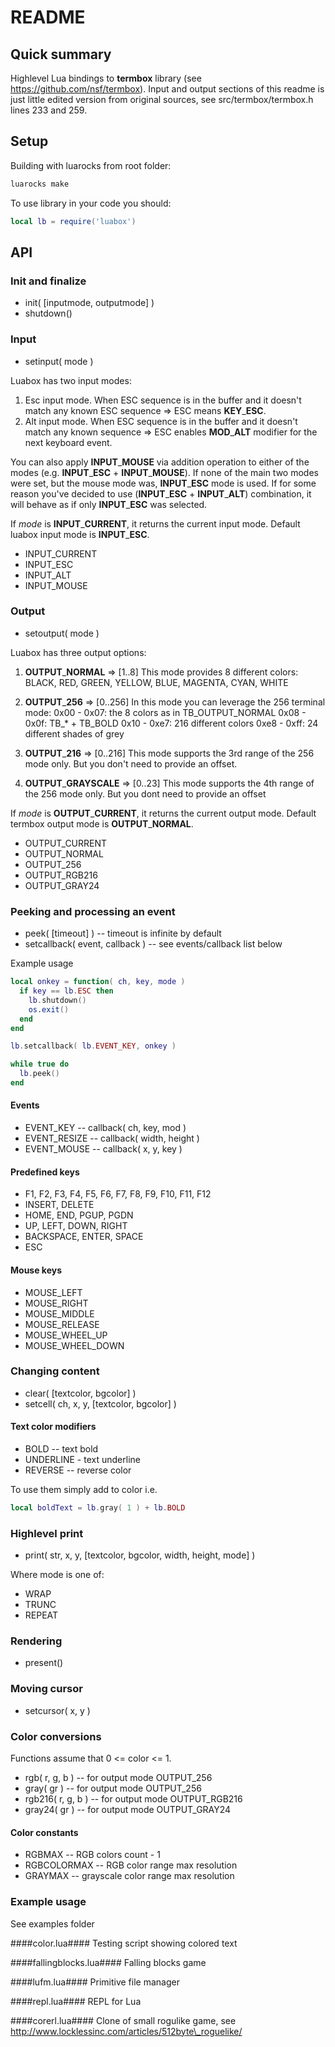 # README #

## Quick summary ##

Highlevel Lua bindings to **termbox** library (see https://github.com/nsf/termbox). Input and output sections of this readme is just little edited version from original sources, see src/termbox/termbox.h lines 233 and 259.  

## Setup ##
Building with luarocks from root folder:
```sh
luarocks make
```

To use library in your code you should:

```lua
local lb = require('luabox')
```

## API ##

### Init and finalize ###
* init( [inputmode, outputmode] )
* shutdown()

### Input ###

* setinput( mode )

Luabox has two input modes:
1. Esc input mode.
   When ESC sequence is in the buffer and it doesn't match any known
   ESC sequence => ESC means **KEY**\_**ESC**.
2. Alt input mode.
   When ESC sequence is in the buffer and it doesn't match any known
   sequence => ESC enables **MOD**\_**ALT** modifier for the next keyboard event.

You can also apply **INPUT**\_**MOUSE** via addition operation to either of the
modes (e.g. **INPUT**\_**ESC** + **INPUT**\_**MOUSE**). If none of the main two modes
were set, but the mouse mode was, **INPUT**\_**ESC** mode is used. If for some
reason you've decided to use (**INPUT**\_**ESC** + **INPUT**\_**ALT**) combination, it
will behave as if only **INPUT**\_**ESC** was selected.

If _mode_ is **INPUT**\_**CURRENT**, it returns the current input mode.
Default luabox input mode is **INPUT**\_**ESC**.

* INPUT\_CURRENT
* INPUT\_ESC
* INPUT\_ALT
* INPUT\_MOUSE

### Output ###

* setoutput( mode )

Luabox has three output options:
1. **OUTPUT**\_**NORMAL**     => [1..8]
   This mode provides 8 different colors:
     BLACK, RED, GREEN, YELLOW, BLUE, MAGENTA, CYAN, WHITE

2. **OUTPUT**\_**256**        => [0..256]
   In this mode you can leverage the 256 terminal mode:
   0x00 - 0x07: the 8 colors as in TB\_OUTPUT\_NORMAL
   0x08 - 0x0f: TB\_\* + TB\_BOLD
   0x10 - 0xe7: 216 different colors
   0xe8 - 0xff: 24 different shades of grey

2. **OUTPUT**\_**216**        => [0..216]
   This mode supports the 3rd range of the 256 mode only.
   But you don't need to provide an offset.

3. **OUTPUT**\_**GRAYSCALE**  => [0..23]
   This mode supports the 4th range of the 256 mode only.
   But you dont need to provide an offset

If _mode_ is **OUTPUT**\_**CURRENT**, it returns the current output mode.
Default termbox output mode is **OUTPUT**\_**NORMAL**.

* OUTPUT\_CURRENT
* OUTPUT\_NORMAL
* OUTPUT\_256
* OUTPUT\_RGB216
* OUTPUT\_GRAY24

### Peeking and processing an event ###

* peek( [timeout] ) -- timeout is infinite by default
* setcallback( event, callback ) -- see events/callback list below

Example usage

```lua
local onkey = function( ch, key, mode )
  if key == lb.ESC then
    lb.shutdown()
    os.exit()
  end
end

lb.setcallback( lb.EVENT_KEY, onkey )

while true do
  lb.peek()
end
```

#### Events ####
* EVENT\_KEY -- callback( ch, key, mod )
* EVENT\_RESIZE -- callback( width, height )
* EVENT\_MOUSE -- callback( x, y, key )

#### Predefined keys ####
* F1, F2, F3, F4, F5, F6, F7, F8, F9, F10, F11, F12
* INSERT, DELETE
* HOME, END, PGUP, PGDN
* UP, LEFT, DOWN, RIGHT
* BACKSPACE, ENTER, SPACE
* ESC

#### Mouse keys ####
* MOUSE\_LEFT
* MOUSE\_RIGHT
* MOUSE\_MIDDLE
* MOUSE\_RELEASE
* MOUSE\_WHEEL\_UP
* MOUSE\_WHEEL\_DOWN

### Changing content ###
* clear( [textcolor, bgcolor] )
* setcell( ch, x, y, [textcolor, bgcolor] )

#### Text color modifiers ####

* BOLD -- text bold
* UNDERLINE - text underline
* REVERSE -- reverse color

To use them simply add to color i.e.

```lua
local boldText = lb.gray( 1 ) + lb.BOLD 
```

### Highlevel print ###

* print( str, x, y, [textcolor, bgcolor, width, height, mode] )

Where mode is one of:

* WRAP
* TRUNC
* REPEAT

### Rendering ###
* present()

### Moving cursor ###
* setcursor( x, y )

### Color conversions ###

Functions assume that 0 <= color <= 1.
* rgb( r, g, b ) -- for output mode OUTPUT\_256
* gray( gr ) -- for output mode OUTPUT\_256
* rgb216( r, g, b ) -- for output mode OUTPUT\_RGB216
* gray24( gr ) -- for output mode OUTPUT\_GRAY24

#### Color constants ####
* RGBMAX -- RGB colors count - 1
* RGBCOLORMAX -- RGB color range max resolution
* GRAYMAX -- grayscale color range max resolution

### Example usage ###
See examples folder

####color.lua####
Testing script showing colored text

####fallingblocks.lua####
Falling blocks game

####lufm.lua####
Primitive file manager

####repl.lua####
REPL for Lua

####corerl.lua####
Clone of small rogulike game, see http://www.locklessinc.com/articles/512byte\_roguelike/

